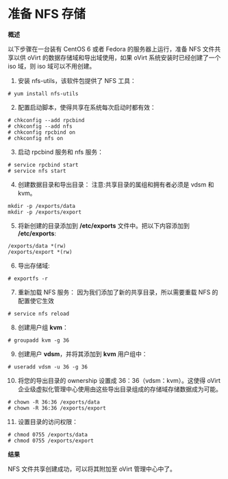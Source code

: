 # 准备 NFS 存储

**概述**

以下步骤在一台装有 CentOS 6 或者 Fedora 的服务器上运行，准备 NFS 文件共享以供 oVirt 的数据存储域和导出域使用，如果 oVirt 系统安装时已经创建了一个 iso 域，则 iso 域可以不用创建。

1. 安装 nfs-utils，该软件包提供了 NFS 工具：
```
# yum install nfs-utils
```

2. 配置启动脚本，使得共享在系统每次启动时都有效：
```
# chkconfig --add rpcbind
# chkconfig --add nfs
# chkconfig rpcbind on
# chkconfig nfs on
```

3. 启动 rpcbind 服务和 nfs 服务：
```
# service rpcbind start
# service nfs start
```

4. 创建数据目录和导出目录：
注意:共享目录的属组和拥有者必须是 vdsm 和 kvm。
```
mkdir -p /exports/data
mkdir -p /exports/export
```

5. 将新创建的目录添加到 **/etc/exports** 文件中。把以下内容添加到 **/etc/exports**:
```
/exports/data *(rw)
/exports/export *(rw)
```

6. 导出存储域:
```
# exportfs -r
```

7. 重新加载 NFS 服务：
因为我们添加了新的共享目录，所以需要重载 NFS 的配置使它生效
```
# service nfs reload
```

8. 创建用户组 **kvm**：
```
# groupadd kvm -g 36
```

9. 创建用户 **vdsm**，并将其添加到 **kvm** 用户组中：
```
# useradd vdsm -u 36 -g 36
```

10. 将您的导出目录的 ownership 设置成 36：36（vdsm：kvm）。这使得 oVirt 企业级虚拟化管理中心使用由这些导出目录组成的存储域存储数据成为可能。
```
# chown -R 36:36 /exports/data
# chown -R 36:36 /exports/export
```

11. 设置目录的访问权限：
```
# chmod 0755 /exports/data
# chmod 0755 /exports/export
```
**结果**

NFS 文件共享创建成功，可以将其附加至 oVirt 管理中心中了。

